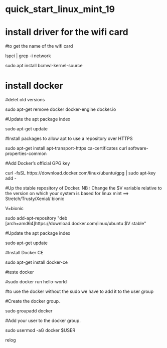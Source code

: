 # quick_start_linux_mint_19

<h1>install driver for the wifi card</h1>
<p>#to get the name of the wifi card</p>
<p>lspci | grep -i network</p>
<p>sudo apt install bcmwl-kernel-source</p>


<h1>install docker</h1>
<p>#delet old versions</p>
<p>sudo apt-get remove docker docker-engine docker.io</p>

<p>#Update the apt package index</p>
<p>sudo apt-get update</p>

<p>#Install packages to allow apt to use a repository over HTTPS</p>
<p>sudo apt-get install apt-transport-https ca-certificates curl software-properties-common</p>

<p>#Add Docker’s official GPG key</p>
<p>curl -fsSL https://download.docker.com/linux/ubuntu/gpg | sudo apt-key add -</p>

<p>#Up the stable repository of Docker. NB : Change the $V variable relative to the version on which your system is based for linux mint ==> Stretch/Trusty/Xenial/ bionic</p>
<p>V=bionic</p>
<p>sudo add-apt-repository "deb [arch=amd64]https://download.docker.com/linux/ubuntu $V stable"</p>

<p>#Update the apt package index</p>
<p>sudo apt-get update</p>

<p>#Install Docker CE</p>
<p>sudo apt-get install docker-ce</p>

<p>#teste docker</p>
<p>#sudo docker run hello-world</p>

<p>#to use the docker without the sudo we have to add it to the user group</p>
<p>#Create the docker group.</p>
<p>sudo groupadd docker</p>

<p>#Add your user to the docker group.</p>
<p>sudo usermod -aG docker $USER</p>
<p>relog</p>
